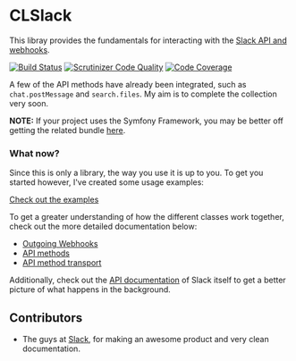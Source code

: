 CLSlack
=======

This libray provides the fundamentals for interacting with the [Slack API and webhooks](https://api.slack.com/).

[![Build Status](https://secure.travis-ci.org/cleentfaar/slack.png)](http://travis-ci.org/cleentfaar/slack)
[![Scrutinizer Code Quality](https://scrutinizer-ci.com/g/cleentfaar/slack/badges/quality-score.png?b=master)](https://scrutinizer-ci.com/g/cleentfaar/slack/?branch=master)
[![Code Coverage](https://scrutinizer-ci.com/g/cleentfaar/slack/badges/coverage.png?b=master)](https://scrutinizer-ci.com/g/cleentfaar/slack/?branch=master)

A few of the API methods have already been integrated, such as ``chat.postMessage`` and ``search.files``. My aim is to complete the collection very soon.

**NOTE:** If your project uses the Symfony Framework, you may be better off getting the related bundle [here](https://github.com/cleentfaar/CLSlackBundle).


### What now?

Since this is only a library, the way you use it is up to you.
To get you started however, I've created some usage examples:

[Check out the examples](Resources/doc/usage.md)

To get a greater understanding of how the different classes work together, check out the more detailed documentation below:

- [Outgoing Webhooks](Resources/doc/outgoing-webhooks.md)
- [API methods](Resources/doc/api-methods.md)
- [API method transport](Resources/doc/api-method-transport.md)

Additionally, check out the [API documentation](https://api.slack.com/) of Slack itself to get a
better picture of what happens in the background.


## Contributors

- The guys at [Slack](https://slack.com/), for making an awesome product and very clean documentation.
